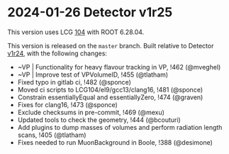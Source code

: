 2024-01-26 Detector v1r25
===

This version uses LCG [104](http://lcginfo.cern.ch/release/104/) with ROOT 6.28.04.

This version is released on the `master` branch.
Built relative to Detector [v1r24](/../../tags/v1r24), with the following changes:

- ~VP | Functionality for heavy flavour tracking in VP, !462 (@mveghel)
- ~VP | Improve test of VPVolumeID, !455 (@tlatham)
- Fixed typo in gitlab ci, !482 (@sponce)
- Moved ci scripts to LCG104/el9/gcc13/clang16, !481 (@sponce)
- Constrain essentiallyEqual and essentiallyZero, !474 (@graven)
- Fixes for clang16, !473 (@sponce)
- Exclude checksums in pre-commit, !469 (@mexu)
- Updated tools to check the geometry, !444 (@bcouturi)
- Add plugins to dump masses of volumes and perform radiation length scans, !405 (@tlatham)
- Fixes needed to run MuonBackground in Boole, !388 (@desimone)

